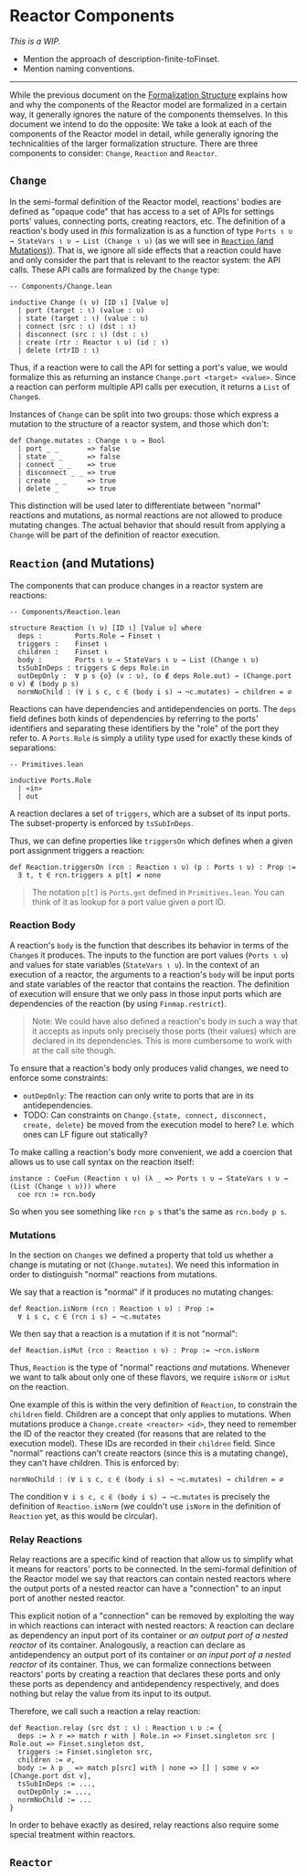 # Reactor Components

*This is a WIP.*

* Mention the approach of description-finite-toFinset.
* Mention naming conventions.

---

While the previous document on the [Formalization Structure](1.%20Formalization%20Structure.md)
explains how and why the components of the Reactor model are formalized in a certain way,
it generally ignores the nature of the components themselves.
In this document we intend to do the opposite: We take a look at each of the components of
the Reactor model in detail, while generally ignoring the technicalities of the larger 
formalization structure. There are three components to consider: `Change`, `Reaction` and `Reactor`.

## `Change`

In the semi-formal definition of the Reactor model, reactions' bodies are defined as "opaque code" that
has access to a set of APIs for settings ports' values, connecting ports, creating reactors, etc.
The definition of a reaction's body used in *this* formalization is as a function of type
`Ports ι υ → StateVars ι υ → List (Change ι υ)` (as we will see in [`Reaction` (and Mutations)](#reaction-and-mutations)).
That is, we ignore all side effects that a reaction could have and only consider the part that is
relevant to the reactor system: the API calls. These API calls are formalized by the `Change` type:

```lean
-- Components/Change.lean

inductive Change (ι υ) [ID ι] [Value υ]
  | port (target : ι) (value : υ)
  | state (target : ι) (value : υ)
  | connect (src : ι) (dst : ι)
  | disconnect (src : ι) (dst : ι)
  | create (rtr : Reactor ι υ) (id : ι)
  | delete (rtrID : ι)
```

Thus, if a reaction were to call the API for setting a port's value, we would formalize this as returning
an instance `Change.port <target> <value>`. Since a reaction can perform multiple API calls per execution,
it returns a `List` of `Change`s.

Instances of `Change` can be split into two groups: those which express a mutation to the structure of a
reactor system, and those which don't:

```lean
def Change.mutates : Change ι υ → Bool 
  | port _ _       => false
  | state _ _      => false
  | connect _ _    => true
  | disconnect _ _ => true
  | create _ _     => true
  | delete _       => true
```

This distinction will be used later to differentiate between "normal" reactions and mutations, as normal
reactions are not allowed to produce mutating changes.
The actual behavior that should result from applying a `Change` will be part of the definition of reactor
execution.

## `Reaction` (and Mutations)

The components that can produce changes in a reactor system are reactions:

```lean
-- Components/Reaction.lean

structure Reaction (ι υ) [ID ι] [Value υ] where
  deps :        Ports.Role → Finset ι 
  triggers :    Finset ι
  children :    Finset ι
  body :        Ports ι υ → StateVars ι υ → List (Change ι υ)
  tsSubInDeps : triggers ⊆ deps Role.in
  outDepOnly :  ∀ p s {o} (v : υ), (o ∉ deps Role.out) → (Change.port o v) ∉ (body p s)
  normNoChild : (∀ i s c, c ∈ (body i s) → ¬c.mutates) → children = ∅
```

Reactions can have dependencies and antidependencies on ports. 
The `deps` field defines both kinds of dependencies by referring to the ports' identifiers and separating
these identifiers by the "role" of the port they refer to.
A `Ports.Role` is simply a utility type used for exactly these kinds of separations:

```lean
-- Primitives.lean

inductive Ports.Role 
  | «in» 
  | out
```

A reaction declares a set of `triggers`, which are a subset of its input ports.
The subset-property is enforced by `tsSubInDeps`.

Thus, we can define properties like `triggersOn` which defines when a given port assignment triggers
a reaction:

```lean
def Reaction.triggersOn (rcn : Reaction ι υ) (p : Ports ι υ) : Prop :=
  ∃ t, t ∈ rcn.triggers ∧ p[t] ≠ none
```

> The notation `p[t]` is `Ports.get` defined in `Primitives.lean`.
> You can think of it as lookup for a port value given a port ID.

### Reaction Body

A reaction's `body` is the function that describes its behavior in terms of the `Change`s it produces.
The inputs to the function are port values (`Ports ι υ`) and values for state variables
(`StateVars ι υ`). In the context of an execution of a reactor, the arguments to a reaction's `body`
will be input ports and state variables of the reactor that contains the reaction. The definition of
execution will ensure that we only pass in those input ports which are dependencies of the reaction (by
using `Finmap.restrict`).

> Note:
> We could have also defined a reaction's body in such a way that it accepts as inputs only
> precisely those ports (their values) which are declared in its dependencies.
> This is more cumbersome to work with at the call site though.

To ensure that a reaction's body only produces valid changes, we need to enforce some constraints:

* `outDepOnly`: The reaction can only write to ports that are in its antidependencies.
* TODO: Can constraints on `Change.{state, connect, disconnect, create, delete}` be moved from the
        execution model to here? I.e. which ones can LF figure out statically?

To make calling a reaction's body more convenient, we add a coercion that allows us to use call syntax
on the reaction itself:

```lean
instance : CoeFun (Reaction ι υ) (λ _ => Ports ι υ → StateVars ι υ → (List (Change ι υ))) where
  coe rcn := rcn.body
```

So when you see something like `rcn p s` that's the same as `rcn.body p s`.

### Mutations

In the section on `Changes` we defined a property that told us whether a change is mutating or not
(`Change.mutates`). We need this information in order to distinguish "normal" reactions from mutations.

We say that a reaction is "normal" if it produces no mutating changes:

```lean
def Reaction.isNorm (rcn : Reaction ι υ) : Prop :=
  ∀ i s c, c ∈ (rcn i s) → ¬c.mutates
```

We then say that a reaction is a mutation if it is not "normal":

```lean
def Reaction.isMut (rcn : Reaction ι υ) : Prop := ¬rcn.isNorm
```

Thus, `Reaction` is the type of "normal" reactions *and* mutations.
Whenever we want to talk about only one of these flavors, we require `isNorm` or `isMut` on the reaction.

One example of this is within the very definition of `Reaction`, to constrain the `children` field.
Children are a concept that only applies to mutations.
When mutations produce a `Change.create <reactor> <id>`, they need to remember the ID of the reactor they
created (for reasons that are related to the execution model). These IDs are recorded in their `children`
field. Since "normal" reactions can't create reactors (since this is a mutating change), they can't have
children. This is enforced by:

```lean
normNoChild : (∀ i s c, c ∈ (body i s) → ¬c.mutates) → children = ∅
```

The condition `∀ i s c, c ∈ (body i s) → ¬c.mutates` is precisely the definition of `Reaction.isNorm` (we
couldn't use `isNorm` in the definition of `Reaction` yet, as this would be circular).

### Relay Reactions

Relay reactions are a specific kind of reaction that allow us to simplify what it means for reactors' ports to be connected.
In the semi-formal definition of the Reactor model we say that reactors can contain nested reactors where the output ports of
a nested reactor can have a "connection" to an input port of another nested reactor.

This explicit notion of a "connection" can be removed by exploiting the way in which reactions can interact with nested reactors:
A reaction can declare as dependency an input port of its container or *an output port of a nested reactor* of its container.
Analogously, a reaction can declare as antidependency an output port of its container or *an input port of a nested reactor* of its container.
Thus, we can formalize connections between reactors' ports by creating a reaction that declares these ports and only these ports as dependency
and antidependency respectively, and does nothing but relay the value from its input to its output.

Therefore, we call such a reaction a relay reaction:

```lean
def Reaction.relay (src dst : ι) : Reaction ι υ := {
  deps := λ r => match r with | Role.in => Finset.singleton src | Role.out => Finset.singleton dst,
  triggers := Finset.singleton src,
  children := ∅,
  body := λ p _ => match p[src] with | none => [] | some v => [Change.port dst v],
  tsSubInDeps := ...,
  outDepOnly := ...,
  normNoChild := ...
}
```

In order to behave exactly as desired, relay reactions also require some special treatment within reactors.

## `Reactor`

